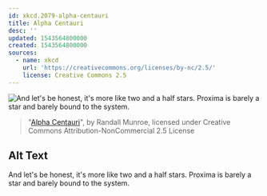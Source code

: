 ```yaml
---
id: xkcd.2079-alpha-centauri
title: Alpha Centauri
desc: ''
updated: 1543564800000
created: 1543564800000
sources:
  - name: xkcd
    url: 'https://creativecommons.org/licenses/by-nc/2.5/'
    license: Creative Commons 2.5
---
```

![And let's be honest, it's more like two and a half stars. Proxima is barely a star and barely bound to the system.](https://imgs.xkcd.com/comics/alpha_centauri.png)
> "[Alpha Centauri](https://xkcd.com/2079/)", by Randall Munroe, licensed under Creative Commons Attribution-NonCommercial 2.5 License

## Alt Text
And let's be honest, it's more like two and a half stars. Proxima is barely a star and barely bound to the system.
